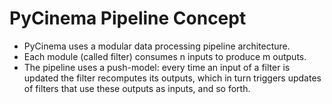# PyCinema Pipeline Concept
- PyCinema uses a modular data processing pipeline architecture.
- Each module (called filter) consumes n inputs to produce m outputs.
- The pipeline uses a push-model: every time an input of a filter is updated the filter recomputes its outputs, which in turn triggers updates of filters that use these outputs as inputs, and so forth.
